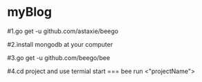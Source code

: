 # myBlog

#1.go get -u github.com/astaxie/beego

#2.install mongodb at your computer

#3.go get -u github.com/beego/bee

#4.cd project and use termial start === bee run <"projectName">
